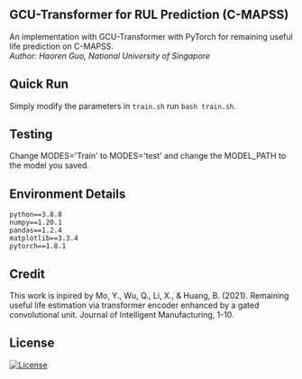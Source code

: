## GCU-Transformer for RUL Prediction (C-MAPSS)
An implementation with GCU-Transformer with PyTorch for remaining useful life prediction on C-MAPSS.   
_Author: Haoren Guo, National University of Singapore_


## Quick Run
Simply modify the parameters in `train.sh` run `bash train.sh`. 

## Testing
Change MODES='Train' to MODES='test' and change the MODEL_PATH to the model you saved. 


## Environment Details
```
python==3.8.8
numpy==1.20.1
pandas==1.2.4
matplotlib==3.3.4
pytorch==1.8.1
```

## Credit
This work is inpired by Mo, Y., Wu, Q., Li, X., & Huang, B. (2021). Remaining useful life estimation via transformer encoder enhanced by a gated convolutional unit. Journal of Intelligent Manufacturing, 1-10.


## License
[![License](https://img.shields.io/badge/License-Apache%202.0-blue.svg)](https://opensource.org/licenses/Apache-2.0)
